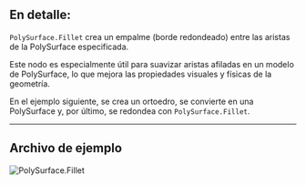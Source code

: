 ## En detalle:
`PolySurface.Fillet` crea un empalme (borde redondeado) entre las aristas de la PolySurface especificada.

Este nodo es especialmente útil para suavizar aristas afiladas en un modelo de PolySurface, lo que mejora las propiedades visuales y físicas de la geometría.

En el ejemplo siguiente, se crea un ortoedro, se convierte en una PolySurface y, por último, se redondea con `PolySurface.Fillet`.
___
## Archivo de ejemplo

![PolySurface.Fillet](./Autodesk.DesignScript.Geometry.PolySurface.Fillet_img.jpg)
